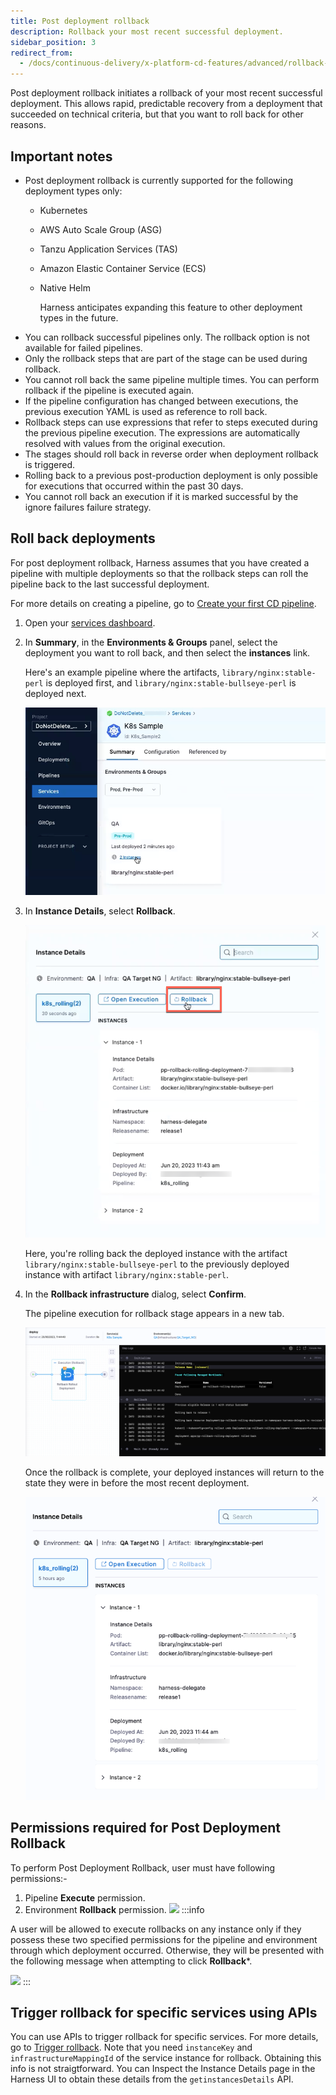 ```yaml
---
title: Post deployment rollback
description: Rollback your most recent successful deployment.
sidebar_position: 3
redirect_from:
  - /docs/continuous-delivery/x-platform-cd-features/advanced/rollback-deployments
---
```


Post deployment rollback initiates a rollback of your most recent successful deployment. This allows rapid, predictable recovery from a deployment that succeeded on technical criteria, but that you want to roll back for other reasons.

## Important notes

* Post deployment rollback is currently supported for the following deployment types only: 
  - Kubernetes
  - AWS Auto Scale Group (ASG)
  - Tanzu Application Services (TAS)
  - Amazon Elastic Container Service (ECS)
  - Native Helm

    Harness anticipates expanding this feature to other deployment types in the future.
* You can rollback successful pipelines only. The rollback option is not available for failed pipelines.
* Only the rollback steps that are part of the stage can be used during rollback.
* You cannot roll back the same pipeline multiple times. You can perform rollback if the pipeline is executed again.
* If the pipeline configuration has changed between executions, the previous execution YAML is used as reference to roll back.
* Rollback steps can use expressions that refer to steps executed during the previous pipeline execution. The expressions are automatically resolved with values from the original execution.
* The stages should roll back in reverse order when  deployment rollback is triggered.
* Rolling back to a previous post-production deployment is only possible for executions that occurred within the past 30 days.
* You cannot roll back an execution if it is marked successful by the ignore failures failure strategy.

## Roll back deployments

For post deployment rollback, Harness assumes that you have created a pipeline with multiple deployments so that the rollback steps can roll the pipeline back to the last successful deployment. 

For more details on creating a pipeline, go to [Create your first CD pipeline](/docs/continuous-delivery/get-started/cd-tutorials/manifest).

1. Open your [services dashboard](/docs/continuous-delivery/monitor-deployments/monitor-cd-deployments#individual-service-dashboards).
2. In **Summary**, in the **Environments & Groups** panel, select the deployment you want to roll back, and then select the **instances** link.
   
   Here's an example pipeline where the artifacts, `library/nginx:stable-perl` is deployed first, and `library/nginx:stable-bullseye-perl` is deployed next.

   ![](../x-platform-cd-features/advanced/static/rollback-deployments-1.png)
3. In **Instance Details**, select **Rollback**.
   
   ![](../x-platform-cd-features/advanced/static/rollback-deployments.png)

   Here, you're rolling back the deployed instance with the artifact `library/nginx:stable-bullseye-perl` to the previously deployed instance with artifact `library/nginx:stable-perl`.
4. In the **Rollback infrastructure** dialog, select **Confirm**.
   
   The pipeline execution for rollback stage appears in a new tab.

   ![](../x-platform-cd-features/advanced/static/rolling-deployments-2.png)  

   Once the rollback is complete, your deployed instances will return to the state they were in before the most recent deployment.

   ![](../x-platform-cd-features/advanced/static/rollback-deployment-3.png)

## Permissions required for Post Deployment Rollback

To perform Post Deployment Rollback, user must have following permissions:-

1. Pipeline **Execute** permission. 
2. Environment **Rollback** permission.
![](./static/post_prod_rollabck.png)
:::info

A user will be allowed to execute rollbacks on any instance only if they possess these two specified permissions for the pipeline and environment through which deployment occurred. Otherwise, they will be presented with the following message when attempting to click **Rollback***.


![](./static/permissions_post_rollback.png)
:::

## Trigger rollback for specific services using APIs

You can use APIs to trigger rollback for specific services. For more details, go to [Trigger rollback](https://apidocs.harness.io/tag/Rollback/#operation/triggerRollback). 
Note that you need `instanceKey` and `infrastructureMappingId` of the service instance for rollback. Obtaining this info is not straigtforward. You can Inspect the Instance Details page in the Harness UI to obtain these details from the `getinstancesDetails` API.
